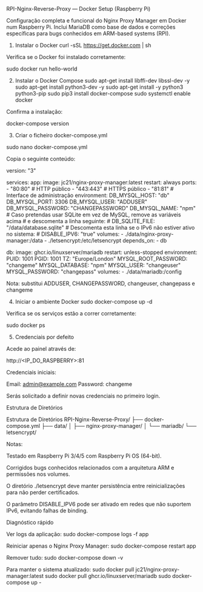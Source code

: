 RPI-Nginx-Reverse-Proxy — Docker Setup (Raspberry Pi)

Configuração completa e funcional do Nginx Proxy Manager em Docker num Raspberry Pi.
Inclui MariaDB como base de dados e correções específicas para bugs conhecidos em ARM-based systems (RPI).

 1. Instalar o Docker
curl -sSL https://get.docker.com | sh


Verifica se o Docker foi instalado corretamente:

sudo docker run hello-world

 2. Instalar o Docker Compose
sudo apt-get install libffi-dev libssl-dev -y
sudo apt-get install python3-dev -y
sudo apt-get install -y python3 python3-pip
sudo pip3 install docker-compose
sudo systemctl enable docker


Confirma a instalação:

docker-compose version

 3. Criar o ficheiro docker-compose.yml

sudo nano docker-compose.yml


Copia o seguinte conteúdo:

version: "3"

services:
  app:
    image: jc21/nginx-proxy-manager:latest
    restart: always
    ports:
      - "80:80"    # HTTP público
      - "443:443"  # HTTPS público
      - "81:81"    # Interface de administração
    environment:
      DB_MYSQL_HOST: "db"
      DB_MYSQL_PORT: 3306
      DB_MYSQL_USER: "ADDUSER"
      DB_MYSQL_PASSWORD: "CHANGEPASSWORD"
      DB_MYSQL_NAME: "npm"
      # Caso pretendas usar SQLite em vez de MySQL, remove as variáveis acima
      # e descomenta a linha seguinte:
      # DB_SQLITE_FILE: "/data/database.sqlite"
      # Descomenta esta linha se o IPv6 não estiver ativo no sistema:
      # DISABLE_IPV6: "true"
    volumes:
      - ./data/nginx-proxy-manager:/data
      - ./letsencrypt:/etc/letsencrypt
    depends_on:
      - db

  db:
    image: ghcr.io/linuxserver/mariadb
    restart: unless-stopped
    environment:
      PUID: 1001
      PGID: 1001
      TZ: "Europe/London"
      MYSQL_ROOT_PASSWORD: "changeme"
      MYSQL_DATABASE: "npm"
      MYSQL_USER: "changeuser"
      MYSQL_PASSWORD: "changepass"
    volumes:
      - ./data/mariadb:/config


Nota: substitui ADDUSER, CHANGEPASSWORD, changeuser, changepass e changeme

 4. Iniciar o ambiente Docker
sudo docker-compose up -d


Verifica se os serviços estão a correr corretamente:

sudo docker ps

 5. Credenciais por defeito

Acede ao painel através de:

http://<IP_DO_RASPBERRY>:81


Credenciais iniciais:

Email:    admin@example.com
Password: changeme


Serás solicitado a definir novas credenciais no primeiro login.

 Estrutura de Diretórios
 
Estrutura de Diretórios
RPI-Nginx-Reverse-Proxy/
├── docker-compose.yml
├── data/
│   ├── nginx-proxy-manager/
│   └── mariadb/
└── letsencrypt/


 Notas:

Testado em Raspberry Pi 3/4/5 com Raspberry Pi OS (64-bit).

Corrigidos bugs conhecidos relacionados com a arquitetura ARM e permissões nos volumes.

O diretório ./letsencrypt deve manter persistência entre reinicializações para não perder certificados.

O parâmetro DISABLE_IPV6 pode ser ativado em redes que não suportem IPv6, evitando falhas de binding.

 Diagnóstico rápido

Ver logs da aplicação:
sudo docker-compose logs -f app

Reiniciar apenas o Nginx Proxy Manager:
sudo docker-compose restart app

Remover tudo:
sudo docker-compose down -v

Para manter o sistema atualizado:
sudo docker pull jc21/nginx-proxy-manager:latest
sudo docker pull ghcr.io/linuxserver/mariadb
sudo docker-compose up -
